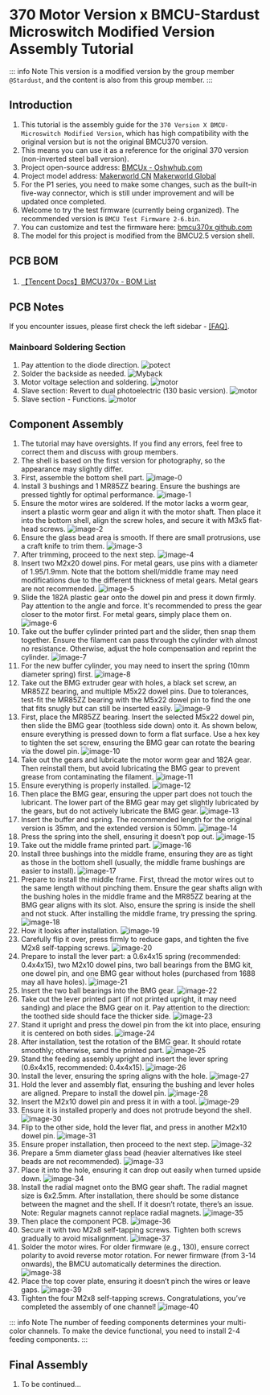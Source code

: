 # 370 Motor Version x BMCU-Stardust Microswitch Modified Version Assembly Tutorial

::: info Note
This version is a modified version by the group member `@Stardust`, and the content is also from this group member.
:::

## Introduction

1. This tutorial is the assembly guide for the `370 Version X BMCU-Microswitch Modified Version`, which has high compatibility with the original version but is not the original BMCU370 version.
2. This means you can use it as a reference for the original 370 version (non-inverted steel ball version).
3. Project open-source address: [BMCUx - Oshwhub.com](https://oshwhub.com/xingcc1/bmcu-370x)
4. Project model address: [Makerworld CN](https://makerworld.com.cn/zh/models/1000993-bmcu-370-tie-pian-wei-dong-bo-li-zhu-hong-fa-yuan#profileId-1026446) [Makerworld Global](https://makerworld.com/zh/models/1175070-bmcu-370-surface-mount-microswitch-glass-bead-trig#profileId-1184075)
5. For the P1 series, you need to make some changes, such as the built-in five-way connector, which is still under improvement and will be updated once completed.
6. Welcome to try the test firmware (currently being organized). The recommended version is `BMCU Test Firmware 2-6.bin`.
7. You can customize and test the firmware here: [bmcu370x github.com](https://github.com/Xing-C/BMCU370x)
8. The model for this project is modified from the BMCU2.5 version shell.

## PCB BOM

1. [【Tencent Docs】BMCU370x - BOM List](https://docs.qq.com/sheet/DTXJPYXVjVXpnY0F3?tab=000001)

## PCB Notes

If you encounter issues, please first check the left sidebar - [[FAQ]](../prepare/prepare.md).

### Mainboard Soldering Section

1. Pay attention to the diode direction.
   ![potect](/assets/build/build-370x/pcb/potect.jpg)
2. Solder the backside as needed.
   ![Myback](/assets/build/build-370x/pcb/Myback.png)
3. Motor voltage selection and soldering.
   ![motor](/assets/build/build-370x/pcb/motor.png)
4. Slave section: Revert to dual photoelectric (130 basic version).
   ![motor](/assets/build/build-370x/pcb/light.jpg)
5. Slave section - Functions.
   ![motor](/assets/build/build-370x/pcb/light_1.jpg)

## Component Assembly

1. The tutorial may have oversights. If you find any errors, feel free to correct them and discuss with group members.
2. The shell is based on the first version for photography, so the appearance may slightly differ.
3. First, assemble the bottom shell part.
   ![image-0](/assets/build/build-370x/0.jpg)
4. Install 3 bushings and 1 MR85ZZ bearing. Ensure the bushings are pressed tightly for optimal performance.
   ![image-1](/assets/build/build-370x/1.jpg)
5. Ensure the motor wires are soldered. If the motor lacks a worm gear, insert a plastic worm gear and align it with the motor shaft. Then place it into the bottom shell, align the screw holes, and secure it with M3x5 flat-head screws.
   ![image-2](/assets/build/build-370x/2.jpg)
6. Ensure the glass bead area is smooth. If there are small protrusions, use a craft knife to trim them.
   ![image-3](/assets/build/build-370x/2.1-new.jpg)
7. After trimming, proceed to the next step.
   ![image-4](/assets/build/build-370x/2.2-new.jpg)
8. Insert two M2x20 dowel pins. For metal gears, use pins with a diameter of 1.95/1.9mm. Note that the bottom shell/middle frame may need modifications due to the different thickness of metal gears. Metal gears are not recommended.
   ![image-5](/assets/build/build-370x/3.jpg)
9. Slide the 182A plastic gear onto the dowel pin and press it down firmly. Pay attention to the angle and force. It's recommended to press the gear closer to the motor first. For metal gears, simply place them on.
   ![image-6](/assets/build/build-370x/4.jpg)
10. Take out the buffer cylinder printed part and the slider, then snap them together. Ensure the filament can pass through the cylinder with almost no resistance. Otherwise, adjust the hole compensation and reprint the cylinder.
    ![image-7](/assets/build/build-370x/5.jpg)
11. For the new buffer cylinder, you may need to insert the spring (10mm diameter spring) first.
    ![image-8](/assets/build/build-370x/5-new.jpg)
12. Take out the BMG extruder gear with holes, a black set screw, an MR85ZZ bearing, and multiple M5x22 dowel pins. Due to tolerances, test-fit the MR85ZZ bearing with the M5x22 dowel pin to find the one that fits snugly but can still be inserted easily.
    ![image-9](/assets/build/build-370x/6.jpg)
13. First, place the MR85ZZ bearing. Insert the selected M5x22 dowel pin, then slide the BMG gear (toothless side down) onto it. As shown below, ensure everything is pressed down to form a flat surface. Use a hex key to tighten the set screw, ensuring the BMG gear can rotate the bearing via the dowel pin.
    ![image-10](/assets/build/build-370x/7.jpg)
14. Take out the gears and lubricate the motor worm gear and 182A gear. Then reinstall them, but avoid lubricating the BMG gear to prevent grease from contaminating the filament.
    ![image-11](/assets/build/build-370x/8.jpg)
15. Ensure everything is properly installed.
    ![image-12](/assets/build/build-370x/9.jpg)
16. Then place the BMG gear, ensuring the upper part does not touch the lubricant. The lower part of the BMG gear may get slightly lubricated by the gears, but do not actively lubricate the BMG gear.
    ![image-13](/assets/build/build-370x/10.jpg)
17. Insert the buffer and spring. The recommended length for the original version is 35mm, and the extended version is 50mm.
    ![image-14](/assets/build/build-370x/11.jpg)
18. Press the spring into the shell, ensuring it doesn’t pop out.
    ![image-15](/assets/build/build-370x/12.jpg)
19. Take out the middle frame printed part.
    ![image-16](/assets/build/build-370x/13.jpg)
20. Install three bushings into the middle frame, ensuring they are as tight as those in the bottom shell (usually, the middle frame bushings are easier to install).
    ![image-17](/assets/build/build-370x/14.jpg)
21. Prepare to install the middle frame. First, thread the motor wires out to the same length without pinching them. Ensure the gear shafts align with the bushing holes in the middle frame and the MR85ZZ bearing at the BMG gear aligns with its slot. Also, ensure the spring is inside the shell and not stuck. After installing the middle frame, try pressing the spring.
    ![image-18](/assets/build/build-370x/15.jpg)
22. How it looks after installation.
    ![image-19](/assets/build/build-370x/15.1.jpg)
23. Carefully flip it over, press firmly to reduce gaps, and tighten the five M2x8 self-tapping screws.
    ![image-20](/assets/build/build-370x/16.jpg)
24. Prepare to install the lever part: a 0.6x4x15 spring (recommended: 0.4x4x15), two M2x10 dowel pins, two ball bearings from the BMG kit, one dowel pin, and one BMG gear without holes (purchased from 1688 may all have holes).
    ![image-21](/assets/build/build-370x/17.jpg)
25. Insert the two ball bearings into the BMG gear.
    ![image-22](/assets/build/build-370x/18.jpg)
26. Take out the lever printed part (if not printed upright, it may need sanding) and place the BMG gear on it. Pay attention to the direction: the toothed side should face the thicker side.
    ![image-23](/assets/build/build-370x/19.jpg)
27. Stand it upright and press the dowel pin from the kit into place, ensuring it is centered on both sides.
    ![image-24](/assets/build/build-370x/20.jpg)
28. After installation, test the rotation of the BMG gear. It should rotate smoothly; otherwise, sand the printed part.
    ![image-25](/assets/build/build-370x/21.jpg)
29. Stand the feeding assembly upright and insert the lever spring (0.6x4x15, recommended: 0.4x4x15).
    ![image-26](/assets/build/build-370x/22.jpg)
30. Install the lever, ensuring the spring aligns with the hole.
    ![image-27](/assets/build/build-370x/23.jpg)
31. Hold the lever and assembly flat, ensuring the bushing and lever holes are aligned. Prepare to install the dowel pin.
    ![image-28](/assets/build/build-370x/24.jpg)
32. Insert the M2x10 dowel pin and press it in with a tool.
    ![image-29](/assets/build/build-370x/25.jpg)
33. Ensure it is installed properly and does not protrude beyond the shell.
    ![image-30](/assets/build/build-370x/26.jpg)
34. Flip to the other side, hold the lever flat, and press in another M2x10 dowel pin.
    ![image-31](/assets/build/build-370x/27.jpg)
35. Ensure proper installation, then proceed to the next step.
    ![image-32](/assets/build/build-370x/27.1.jpg)
36. Prepare a 5mm diameter glass bead (heavier alternatives like steel beads are not recommended).
    ![image-33](/assets/build/build-370x/28.jpg)
37. Place it into the hole, ensuring it can drop out easily when turned upside down.
    ![image-34](/assets/build/build-370x/29.jpg)
38. Install the radial magnet onto the BMG gear shaft. The radial magnet size is 6x2.5mm. After installation, there should be some distance between the magnet and the shell. If it doesn’t rotate, there’s an issue. Note: Regular magnets cannot replace radial magnets.
    ![image-35](/assets/build/build-370x/30.jpg)
39. Then place the component PCB.
    ![image-36](/assets/build/build-370x/31.jpg)
40. Secure it with two M2x8 self-tapping screws. Tighten both screws gradually to avoid misalignment.
    ![image-37](/assets/build/build-370x/32.jpg)
41. Solder the motor wires. For older firmware (e.g., 130), ensure correct polarity to avoid reverse motor rotation. For newer firmware (from 3-14 onwards), the BMCU automatically determines the direction.
    ![image-38](/assets/build/build-370x/33.jpg)
42. Place the top cover plate, ensuring it doesn’t pinch the wires or leave gaps.
    ![image-39](/assets/build/build-370x/34.jpg)
43. Tighten the four M2x8 self-tapping screws. Congratulations, you’ve completed the assembly of one channel!
    ![image-40](/assets/build/build-370x/35.jpg)

::: info Note
The number of feeding components determines your multi-color channels. To make the device functional, you need to install 2-4 feeding components.
:::

## Final Assembly

1. To be continued...
